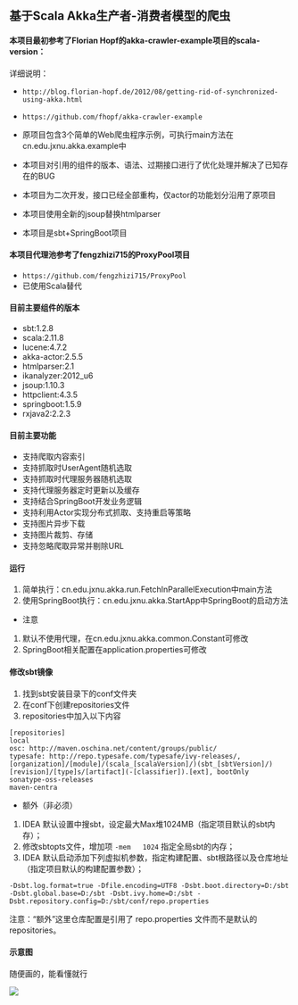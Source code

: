 ## 基于Scala Akka生产者-消费者模型的爬虫
  

#### 本项目最初参考了Florian Hopf的akka-crawler-example项目的scala-version：

详细说明：

* ```http://blog.florian-hopf.de/2012/08/getting-rid-of-synchronized-using-akka.html```
* ```https://github.com/fhopf/akka-crawler-example```
* 原项目包含3个简单的Web爬虫程序示例，可执行main方法在cn.edu.jxnu.akka.example中
  
* 本项目对引用的组件的版本、语法、过期接口进行了优化处理并解决了已知存在的BUG
* 本项目为二次开发，接口已经全部重构，仅actor的功能划分沿用了原项目
* 本项目使用全新的jsoup替换htmlparser
* 本项目是sbt+SpringBoot项目

#### 本项目代理池参考了fengzhizi715的ProxyPool项目

* ```https://github.com/fengzhizi715/ProxyPool```
* 已使用Scala替代

#### 目前主要组件的版本

* sbt:1.2.8
* scala:2.11.8
* lucene:4.7.2
* akka-actor:2.5.5
* htmlparser:2.1
* ikanalyzer:2012_u6
* jsoup:1.10.3
* httpclient:4.3.5
* springboot:1.5.9
* rxjava2:2.2.3

#### 目前主要功能

* 支持爬取内容索引
* 支持抓取时UserAgent随机选取
* 支持抓取时代理服务器随机选取
* 支持代理服务器定时更新以及缓存
* 支持结合SpringBoot开发业务逻辑
* 支持利用Actor实现分布式抓取、支持重启等策略
* 支持图片异步下载
* 支持图片裁剪、存储
* 支持忽略爬取异常并剔除URL

#### 运行

1. 简单执行：cn.edu.jxnu.akka.run.FetchInParallelExecution中main方法
2. 使用SpringBoot执行：cn.edu.jxnu.akka.StartApp中SpringBoot的启动方法

- 注意

1. 默认不使用代理，在cn.edu.jxnu.akka.common.Constant可修改
2. SpringBoot相关配置在application.properties可修改

#### 修改sbt镜像

1. 找到sbt安装目录下的conf文件夹
2. 在conf下创建repositories文件
3. repositories中加入以下内容
```
[repositories]
local
osc: http://maven.oschina.net/content/groups/public/
typesafe: http://repo.typesafe.com/typesafe/ivy-releases/, [organization]/[module]/(scala_[scalaVersion]/)(sbt_[sbtVersion]/)[revision]/[type]s/[artifact](-[classifier]).[ext], bootOnly
sonatype-oss-releases
maven-centra
```
- 额外（非必须）

1. IDEA 默认设置中搜sbt，设定最大Max堆1024MB（指定项目默认的sbt内存）；
2. 修改sbtopts文件，增加项 ```-mem   1024``` 指定全局sbt的内存；
3. IDEA 默认启动添加下列虚拟机参数，指定构建配置、sbt根路径以及仓库地址（指定项目默认的构建配置参数）；
```
-Dsbt.log.format=true -Dfile.encoding=UTF8 -Dsbt.boot.directory=D:/sbt -Dsbt.global.base=D:/sbt -Dsbt.ivy.home=D:/sbt -Dsbt.repository.config=D:/sbt/conf/repo.properties
```
注意：“额外”这里仓库配置是引用了 repo.properties 文件而不是默认的repositories。


#### 示意图

随便画的，能看懂就行

![](https://github.com/jxnu-liguobin/scala-akka-crawler/blob/master/src/main/resources/actor_img_1.png)










